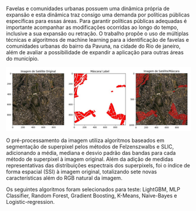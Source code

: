 Favelas e comunidades urbanas possuem uma dinâmica própria de expansão e esta dinâmica traz consigo uma demanda por políticas públicas específicas para essas áreas. Para garantir políticas públicas adequadas é importante acompanhar as modificações ocorridas ao longo do tempo, 
inclusive a sua expansão ou retração. O trabalho propõe o uso de múltiplas técnicas e algoritmos de machine learning para a identificação de favelas e comunidades urbanas do bairro da Pavuna, na cidade do Rio de janeiro, além de avaliar a possibilidade de expandir a aplicação para outras áreas do município.

![Imagem de satélite e máscara](imagem_original.jpeg)


O pré-processamento da imagem utiliza algoritmos baseados em segmentação de superpixel pelos métodos de Felzenszwalbs e SLIC, adicionando a média, mediana e desvio padrão das bandas para cada método de superpixel à imagem original. Além da adição de medidas representativas das distribuições espectrais dos superpixels, 
foi o índice de forma espacial (SSI) à imagem original, totalizando sete novas características além do RGB natural da imagem.

Os seguintes algoritmos foram selecionados para teste: LightGBM, MLP Classifier, Random Forest, Gradient Boosting, K-Means, Naive-Bayes e Logistic-regression.

